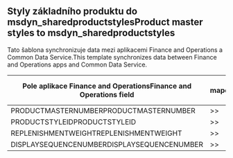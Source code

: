 ## <a name="product-master-styles-to-msdyn_sharedproductstyles"></a><span data-ttu-id="4c8c3-101">Styly základního produktu do msdyn_sharedproductstyles</span><span class="sxs-lookup"><span data-stu-id="4c8c3-101">Product master styles to msdyn_sharedproductstyles</span></span>

<span data-ttu-id="4c8c3-102">Tato šablona synchronizuje data mezi aplikacemi Finance and Operations a Common Data Service.</span><span class="sxs-lookup"><span data-stu-id="4c8c3-102">This template synchronizes data between Finance and Operations apps and Common Data Service.</span></span>

<span data-ttu-id="4c8c3-103">Pole aplikace Finance and Operations</span><span class="sxs-lookup"><span data-stu-id="4c8c3-103">Finance and Operations field</span></span> | <span data-ttu-id="4c8c3-104">Typ mapování</span><span class="sxs-lookup"><span data-stu-id="4c8c3-104">Map type</span></span> | <span data-ttu-id="4c8c3-105">Jiné pole Dynamics 365</span><span class="sxs-lookup"><span data-stu-id="4c8c3-105">Other Dynamics 365 field</span></span> | <span data-ttu-id="4c8c3-106">Výchozí hodnota</span><span class="sxs-lookup"><span data-stu-id="4c8c3-106">Default value</span></span>
---|---|---|---
<span data-ttu-id="4c8c3-107">PRODUCTMASTERNUMBER</span><span class="sxs-lookup"><span data-stu-id="4c8c3-107">PRODUCTMASTERNUMBER</span></span> | >> | <span data-ttu-id="4c8c3-108">msdyn_globalproduct.msdyn_productnumber</span><span class="sxs-lookup"><span data-stu-id="4c8c3-108">msdyn_globalproduct.msdyn_productnumber</span></span> | 
<span data-ttu-id="4c8c3-109">PRODUCTSTYLEID</span><span class="sxs-lookup"><span data-stu-id="4c8c3-109">PRODUCTSTYLEID</span></span> | >> | <span data-ttu-id="4c8c3-110">msdyn_productstyle.msdyn_productstyle</span><span class="sxs-lookup"><span data-stu-id="4c8c3-110">msdyn_productstyle.msdyn_productstyle</span></span> | 
<span data-ttu-id="4c8c3-111">REPLENISHMENTWEIGHT</span><span class="sxs-lookup"><span data-stu-id="4c8c3-111">REPLENISHMENTWEIGHT</span></span> | >> | <span data-ttu-id="4c8c3-112">msdyn_replenishmentweight</span><span class="sxs-lookup"><span data-stu-id="4c8c3-112">msdyn_replenishmentweight</span></span> | 
<span data-ttu-id="4c8c3-113">DISPLAYSEQUENCENUMBER</span><span class="sxs-lookup"><span data-stu-id="4c8c3-113">DISPLAYSEQUENCENUMBER</span></span> | >> | <span data-ttu-id="4c8c3-114">msdyn_displaysequencenumber</span><span class="sxs-lookup"><span data-stu-id="4c8c3-114">msdyn_displaysequencenumber</span></span> | 
